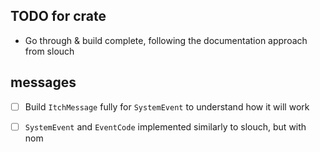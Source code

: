 
## TODO for crate
- Go through & build complete, following the documentation approach from slouch

## messages
- [ ] Build `ItchMessage` fully for `SystemEvent` to understand how it will work
- [ ] `SystemEvent` and `EventCode` implemented similarly to slouch, but with nom


